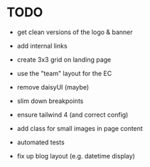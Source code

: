 # TODO

- get clean versions of the logo & banner
- add internal links
- create 3x3 grid on landing page
- use the "team" layout for the EC

- remove daisyUI (maybe)
- slim down breakpoints
- ensure tailwind 4 (and correct config)
- add class for small images in page content
- automated tests
- fix up blog layout (e.g. datetime display)
